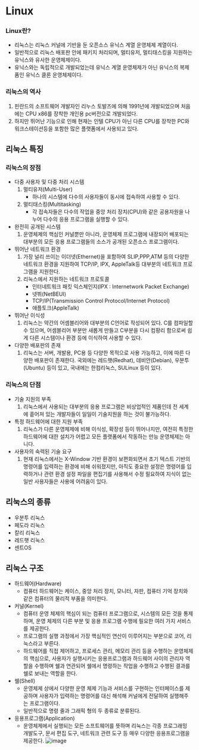 # Linux

### Linux란?
- 리눅스는 리눅스 커널에 기반을 둔 오픈소스 유닉스 계열 운영체제 계열이다.
- 일반적으로 리눅스 배포판 안에 패키지 처리되며, 멀티유저, 멀티태스킹을 지원하는 유닉스와 유사한 운영체제이다.
- 유닉스와는 독립적으로 개발되었는데 유닉스 계열 운영체제가 아닌 유닉스의 복제품인 유닉스 클론 운영체제이다.

### 리눅스의 역사
1. 핀란드의 소프트웨어 개발자인 리누스 토발즈에 의해 1991년에 개발되었으며 처음에는 CPU x86를 장착한 개인용 pc버전으로 개발되었다.
2. 하지만 뛰어난 기능으로 인해 현재는 인텔 CPU가 아닌 다른 CPU를 장착한 PC와 워크스테이션등을 포함한 많은 플랫폼에서 사용되고 있다.

## 리눅스 특징
### 리눅스의 장점
- 다중 사용자 및 다중 처리 시스템
  1. 멀티유저(Multi-User)
      - 하나의 시스템에 다수의 사용자들이 동시에 접속하여 사용할 수 있다.
  2. 멀티태스킹(Multitasking)
      - 각 접속자들은 다수의 작업을 중앙 처리 장치(CPU)와 같은 공용자원을 나누어 다수의 응용 프로그램을 실행할 수 있다.
- 완전히 공개된 시스템
  1. 운영체제의 핵심인 커널뿐만 아니라, 운영체제 프로그램에 내장되어 배포되는 대부분의 모든 응용 프로그램들의 소스가 공개된 오픈소스 프로그램이다.
- 뛰어난 네트워크 환경
  1. 가장 널리 쓰이는 이더넷(Ethernet)을 포함하여 SLIP,PPP,ATM 등의 다양한 네트워크 환경을 지원하여 TCP/IP, IPX, AppleTalk등 대부분의 네트워크 프로그램을 지원한다.
  2. 리눅스에서 지원하는 네트워크 프로토콜
      - 인터네트워크 패킷 익스체인지(IPX : Internetwork Packet Exchange)
      - 넷뷔(NetBEUI)
      - TCP/IP(Transmission Control Protocol/Internet Protocol)
      - 애플토크(AppleTalk)
- 뛰어난 이식성
  1. 리눅스는 약간의 어셈블리어와 대부분의 C언어로 작성되어 있다. C를 컴파일할 수 있으며, 어셈블리어 부분만 새롭게 만들고 C부분을 다시 컴팡리 함으로써 쉽게 다른 시스템이나 환경 등에 이식하여 사용할 수 있다.
- 다양한 배포판의 존재
  1. 리눅스는 서버, 개발용, PC용 등 다양한 목적으로 사용 가능하고, 이에 따른 다양한 배포판이 존재한다. 국외에는 레드햇(Redhat), 데비안(Debian), 우분투(Ubuntu) 등이 있고, 국내에는 한컴리눅스, SULinux 등이 있다.

### 리눅스의 단점
- 기술 지원의 부족
  1. 리눅스에서 사용되는 대부분의 응용 프로그램은 비상업적인 제품인데 전 세계에 흩어져 있는 개발자들이 일일이 기술지원을 하는 것이 불가능하다.
- 특정 하드웨어에 대한 지원 부족
  1. 리눅스가 다른 운영체제에 비해 이식성, 확장성 등이 뛰어나지만, 여전히 특정한 하드웨어에 대한 설치가 어렵고 모든 플랫폼에서 작동하는 만능 운영체제는 아니다.
- 사용자의 숙력된 기술 요구
  1. 현재 리눅스에서는 X-Window 기반 환경이 보편화되면서 초기 텍스트 기반의 명령어를 입력하는 환경에 비해 쉬워졌지만, 아직도 중요한 설정은 명령어를 입력하거나 관련 환경 설정 파일을 편집기를 사용해서 수정 필요하여 지식이 없는 일반 사용자들은 사용에 어려움이 있다.

## 리눅스의 종류
- 우분투 리눅스
- 페도라 리눅스
- 칼리 리눅스
- 레드햇 리눅스
- 센트OS

## 리눅스 구조
- 하드웨어(Hardware)
  - 컴퓨터 하드웨어는 케이스, 중앙 처리 장치, 모니터, 자판, 컴퓨터 기억 장치와 같은 컴퓨터의 물리적 부품을 의미한다.
- 커널(Kernel)
  - 컴퓨터 운영 체제의 핵심이 되는 컴퓨터 프로그램으로, 시스템의 모든 것을 통제하며, 운영 체제의 다른 부분 및 응용 프로그램 수행에 필요한 여러 가지 서비스를 제공한다.
  - 프로그램의 실행 과정에서 가장 핵심적인 연산이 이루어지는 부분으로 코어, 리눅스라고 부른다.
  - 하드웨어를 직접 제어하고, 프로세스 관리, 메모리 관리 등을 수행하는 운영체제의 핵심으로, 사용자가 실행시키는 응용프로그램과 하드웨어 사이의 관리자 역할을 수행하며 쉘과 연관되어 쉘에서 명령하는 작업을 수행하고 수행된 결과를 쉘로 보내는 역할을 한다.
- 쉘(Shell)
  - 운영체제 상에서 다양한 운영 체제 기능과 서비스를 구현하는 인터페이스를 제공하며 사용자가 입력하는 명령어를 대신 해석해 커널에게 전달하여 실행해주는 프로그램이다.
  - 일반적으로 명령 줄과 그래픽 형의 두 종류로 분류된다.
- 응용프로그램(Application)
  - 운영체제에서 실행되는 모든 소프트웨어를 뜻하며 리눅스는 각종 프로그래밍 개발도구, 문서 편집 도구, 네트워크 관련 도구 등 매우 다양한 응용프로그램을 제공한다.
![image](https://user-images.githubusercontent.com/101856066/203011697-0930af05-4d24-4157-96c8-61af1d5e0397.png)

